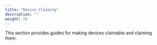 ```yaml
---
title: "Device Claiming"
description: ""
weight: 70
--- 
```


This section provides guides for making devices claimable and claiming them.